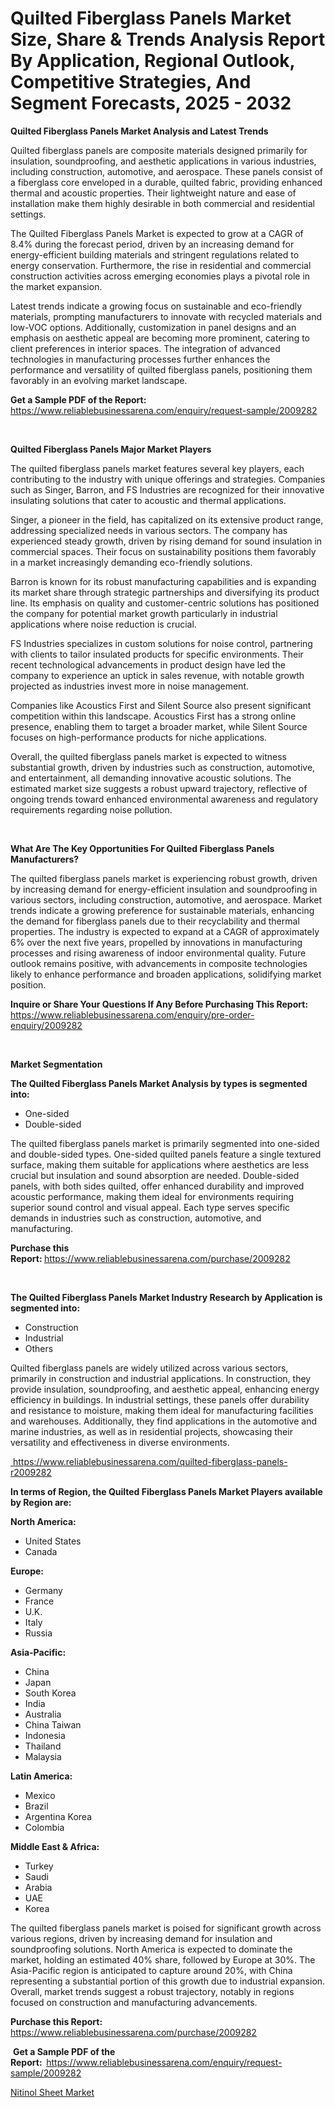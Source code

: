 <p><h1>Quilted Fiberglass Panels Market Size, Share & Trends Analysis Report By Application, Regional Outlook, Competitive Strategies, And Segment Forecasts, 2025 - 2032</h1></p><p><strong>Quilted Fiberglass Panels Market Analysis and Latest Trends</strong></p>
<p><p>Quilted fiberglass panels are composite materials designed primarily for insulation, soundproofing, and aesthetic applications in various industries, including construction, automotive, and aerospace. These panels consist of a fiberglass core enveloped in a durable, quilted fabric, providing enhanced thermal and acoustic properties. Their lightweight nature and ease of installation make them highly desirable in both commercial and residential settings.</p><p>The Quilted Fiberglass Panels Market is expected to grow at a CAGR of 8.4% during the forecast period, driven by an increasing demand for energy-efficient building materials and stringent regulations related to energy conservation. Furthermore, the rise in residential and commercial construction activities across emerging economies plays a pivotal role in the market expansion. </p><p>Latest trends indicate a growing focus on sustainable and eco-friendly materials, prompting manufacturers to innovate with recycled materials and low-VOC options. Additionally, customization in panel designs and an emphasis on aesthetic appeal are becoming more prominent, catering to client preferences in interior spaces. The integration of advanced technologies in manufacturing processes further enhances the performance and versatility of quilted fiberglass panels, positioning them favorably in an evolving market landscape.</p></p>
<p><strong>Get a Sample PDF of the Report:&nbsp;</strong> <a href="https://www.reliablebusinessarena.com/enquiry/request-sample/2009282?utm_campaign=3457&utm_medium=2&utm_source=Github&utm_content=ia&utm_term=01042025&utm_id=quilted-fiberglass-panels">https://www.reliablebusinessarena.com/enquiry/request-sample/2009282</a></p>
<p>&nbsp;</p>
<p><strong>Quilted Fiberglass Panels Major Market Players</strong></p>
<p><p>The quilted fiberglass panels market features several key players, each contributing to the industry with unique offerings and strategies. Companies such as Singer, Barron, and FS Industries are recognized for their innovative insulating solutions that cater to acoustic and thermal applications. </p><p>Singer, a pioneer in the field, has capitalized on its extensive product range, addressing specialized needs in various sectors. The company has experienced steady growth, driven by rising demand for sound insulation in commercial spaces. Their focus on sustainability positions them favorably in a market increasingly demanding eco-friendly solutions.</p><p>Barron is known for its robust manufacturing capabilities and is expanding its market share through strategic partnerships and diversifying its product line. Its emphasis on quality and customer-centric solutions has positioned the company for potential market growth particularly in industrial applications where noise reduction is crucial.</p><p>FS Industries specializes in custom solutions for noise control, partnering with clients to tailor insulated products for specific environments. Their recent technological advancements in product design have led the company to experience an uptick in sales revenue, with notable growth projected as industries invest more in noise management.</p><p>Companies like Acoustics First and Silent Source also present significant competition within this landscape. Acoustics First has a strong online presence, enabling them to target a broader market, while Silent Source focuses on high-performance products for niche applications.</p><p>Overall, the quilted fiberglass panels market is expected to witness substantial growth, driven by industries such as construction, automotive, and entertainment, all demanding innovative acoustic solutions. The estimated market size suggests a robust upward trajectory, reflective of ongoing trends toward enhanced environmental awareness and regulatory requirements regarding noise pollution.</p></p>
<p>&nbsp;</p>
<p><strong>What Are The Key Opportunities For Quilted Fiberglass Panels Manufacturers?</strong></p>
<p><p>The quilted fiberglass panels market is experiencing robust growth, driven by increasing demand for energy-efficient insulation and soundproofing in various sectors, including construction, automotive, and aerospace. Market trends indicate a growing preference for sustainable materials, enhancing the demand for fiberglass panels due to their recyclability and thermal properties. The industry is expected to expand at a CAGR of approximately 6% over the next five years, propelled by innovations in manufacturing processes and rising awareness of indoor environmental quality. Future outlook remains positive, with advancements in composite technologies likely to enhance performance and broaden applications, solidifying market position.</p></p>
<p><strong>Inquire or Share Your Questions If Any Before Purchasing This Report:</strong> <a href="https://www.reliablebusinessarena.com/enquiry/pre-order-enquiry/2009282?utm_campaign=3457&utm_medium=2&utm_source=Github&utm_content=ia&utm_term=01042025&utm_id=quilted-fiberglass-panels">https://www.reliablebusinessarena.com/enquiry/pre-order-enquiry/2009282</a></p>
<p>&nbsp;</p>
<p><strong>Market Segmentation</strong></p>
<p><strong>The Quilted Fiberglass Panels Market Analysis by types is segmented into:</strong></p>
<p><ul><li>One-sided</li><li>Double-sided</li></ul></p>
<p><p>The quilted fiberglass panels market is primarily segmented into one-sided and double-sided types. One-sided quilted panels feature a single textured surface, making them suitable for applications where aesthetics are less crucial but insulation and sound absorption are needed. Double-sided panels, with both sides quilted, offer enhanced durability and improved acoustic performance, making them ideal for environments requiring superior sound control and visual appeal. Each type serves specific demands in industries such as construction, automotive, and manufacturing.</p></p>
<p><strong>Purchase this Report:&nbsp;</strong><a href="https://www.reliablebusinessarena.com/purchase/2009282?utm_campaign=3457&utm_medium=2&utm_source=Github&utm_content=ia&utm_term=01042025&utm_id=quilted-fiberglass-panels">https://www.reliablebusinessarena.com/purchase/2009282</a></p>
<p>&nbsp;</p>
<p><strong>The Quilted Fiberglass Panels Market Industry Research by Application is segmented into:</strong></p>
<p><ul><li>Construction</li><li>Industrial</li><li>Others</li></ul></p>
<p><p>Quilted fiberglass panels are widely utilized across various sectors, primarily in construction and industrial applications. In construction, they provide insulation, soundproofing, and aesthetic appeal, enhancing energy efficiency in buildings. In industrial settings, these panels offer durability and resistance to moisture, making them ideal for manufacturing facilities and warehouses. Additionally, they find applications in the automotive and marine industries, as well as in residential projects, showcasing their versatility and effectiveness in diverse environments.</p></p>
<p><a href="https://www.reliablebusinessarena.com/quilted-fiberglass-panels-r2009282?utm_campaign=3457&utm_medium=2&utm_source=Github&utm_content=ia&utm_term=01042025&utm_id=quilted-fiberglass-panels">&nbsp;https://www.reliablebusinessarena.com/quilted-fiberglass-panels-r2009282</a></p>
<p><strong>In terms of Region, the Quilted Fiberglass Panels Market Players available by Region are:</strong></p>
<p>
    <p> <strong> North America: </strong>
        <ul>
            <li>United States</li>
            <li>Canada</li>
        </ul>
        </p> 
    <p> <strong> Europe: </strong>
        <ul>
            <li>Germany</li>
            <li>France</li>
            <li>U.K.</li>
            <li>Italy</li>
            <li>Russia</li>
        </ul>
        </p> 
    <p> <strong> Asia-Pacific: </strong>
        <ul>
            <li>China</li>
            <li>Japan</li>
            <li>South Korea</li>
            <li>India</li>
            <li>Australia</li>
            <li>China Taiwan</li>
            <li>Indonesia</li>
            <li>Thailand</li>
            <li>Malaysia</li>
        </ul>
        </p> 
    <p> <strong> Latin America: </strong>
        <ul>
            <li>Mexico</li>
            <li>Brazil</li>
            <li>Argentina Korea</li>
            <li>Colombia</li>
        </ul>
        </p> 
    <p> <strong> Middle East & Africa: </strong>
        <ul>
            <li>Turkey</li>
            <li>Saudi</li>
            <li>Arabia</li>
            <li>UAE</li>
            <li>Korea</li>
        </ul>
    </p>
    </p>
<p><p>The quilted fiberglass panels market is poised for significant growth across various regions, driven by increasing demand for insulation and soundproofing solutions. North America is expected to dominate the market, holding an estimated 40% share, followed by Europe at 30%. The Asia-Pacific region is anticipated to capture around 20%, with China representing a substantial portion of this growth due to industrial expansion. Overall, market trends suggest a robust trajectory, notably in regions focused on construction and manufacturing advancements.</p></p>
<p><strong>Purchase this Report: </strong><a href="https://www.reliablebusinessarena.com/purchase/2009282?utm_campaign=3457&utm_medium=2&utm_source=Github&utm_content=ia&utm_term=01042025&utm_id=quilted-fiberglass-panels">https://www.reliablebusinessarena.com/purchase/2009282</a></p>
<p>&nbsp;<strong>Get a Sample PDF of the Report:&nbsp;&nbsp;</strong><a href="https://www.reliablebusinessarena.com/enquiry/request-sample/2009282?utm_campaign=3457&utm_medium=2&utm_source=Github&utm_content=ia&utm_term=01042025&utm_id=quilted-fiberglass-panels">https://www.reliablebusinessarena.com/enquiry/request-sample/2009282</a></p>
<p><strong></strong></p>
<p><p><a href="https://github.com/belhejmawoue/Market-Research-Report-List-1/blob/main/nitinol-sheet-market.md?utm_campaign=3457&utm_medium=2&utm_source=Github&utm_content=ia&utm_term=01042025&utm_id=quilted-fiberglass-panels">Nitinol Sheet Market</a></p></p>
